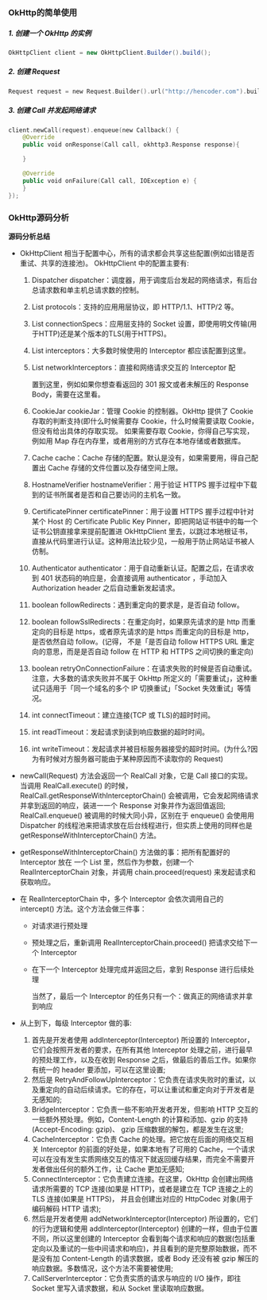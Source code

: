 ### OkHttp的简单使用

##### 1. 创建一个 OkHttp 的实例

```groovy
OkHttpClient client = new OkHttpClient.Builder().build();
```

##### 2. 创建 Request

```kotlin
Request request = new Request.Builder().url("http://hencoder.com").build();
```

##### 3. 创建 Call 并发起网络请求

```kotlin
client.newCall(request).enqueue(new Callback() {
    @Override
    public void onResponse(Call call, okhttp3.Response response){

    }

    @Override
    public void onFailure(Call call, IOException e) {
    }
});
```

###  OkHttp源码分析

**源码分析总结**

- OkHttpClient 相当于配置中⼼，所有的请求都会共享这些配置(例如出错是否重试、共享的连接池)。 OkHttpClient 中的配置主要有:

  1. Dispatcher dispatcher：调度器，⽤于调度后台发起的⽹络请求，有后台总请求数和单主机总请求数的控制。

  2. List<Protocol> protocols：⽀持的应⽤用层协议，即 HTTP/1.1、HTTP/2 等。

  3. List<ConnectionSpec> connectionSpecs：应⽤层⽀持的 Socket 设置，即使⽤明⽂传输(⽤于HTTP)还是某个版本的TLS(⽤于HTTPS)。

  4. List<Interceptor> interceptors：⼤多数时候使用的 Interceptor 都应该配置到这⾥。

  5. List<Interceptor> networkInterceptors：直接和⽹络请求交互的 Interceptor 配

     置到这⾥，例如如果你想查看返回的 301 报⽂或者未解压的 Response Body，需要在这⾥看。

  6. CookieJar cookieJar：管理 Cookie 的控制器。OkHttp 提供了 Cookie 存取的判断⽀持(即什么时候需要存 Cookie，什么时候需要读取 Cookie，但没有给出具体的存取实现。 如果需要存取 Cookie，你得⾃己写实现，例如用 Map 存在内存⾥，或者⽤别的方式存在本地存储或者数据库。

  7. Cache cache：Cache 存储的配置。默认是没有，如果需要用，得⾃己配置出 Cache 存储的⽂件位置以及存储空间上限。

  8. HostnameVerifier hostnameVerifier：⽤于验证 HTTPS 握手过程中下载到的证书所属者是否和⾃己要访问的主机名一致。

  9. CertificatePinner certificatePinner：⽤于设置 HTTPS 握⼿过程中针对某个 Host 的 Certificate Public Key Pinner，即把⽹站证书链中的每一个证书公钥直接拿来提前配置进 OkHttpClient 里去，以跳过本地根证书，直接从代码⾥进⾏认证。这种用法⽐较少见，⼀般⽤于防⽌⽹站证书被人仿制。

  10. Authenticator authenticator：⽤于⾃动重新认证。配置之后，在请求收到 401 状态码的响应是，会直接调用 authenticator ，⼿动加入 Authorization header 之后自动重新发起请求。

  11. boolean followRedirects：遇到重定向的要求是，是否自动 follow。

  12. boolean followSslRedirects：在重定向时，如果原先请求的是 http 而重定向的目标是 https，或者原先请求的是 https ⽽重定向的⽬标是 http，是否依然自动 follow。(记得， 不是「是否自动 follow HTTPS URL 重定向的意思，⽽是是否自动 follow 在 HTTP 和 HTTPS 之间切换的重定向)

  13. boolean retryOnConnectionFailure：在请求失败的时候是否自动重试。注意，⼤多数的请求失败并不属于 OkHttp 所定义的「需要重试」，这种重试只适用于「同一个域名的多个 IP 切换重试」「Socket 失效重试」等情况。

  14. int connectTimeout：建立连接(TCP 或 TLS)的超时时间。

  15. int readTimeout：发起请求到读到响应数据的超时时间。

  16. int writeTimeout：发起请求并被目标服务器接受的超时时间。(为什么?因为有时候对方服务器可能由于某种原因⽽不读取你的 Request)

- newCall(Request) ⽅法会返回一个 RealCall 对象，它是 Call 接⼝的实现。当调⽤ RealCall.execute() 的时候， RealCall.getResponseWithInterceptorChain() 会被调用，它会发起⽹络请求并拿到返回的响应，装进⼀一个 Response 对象并作为返回值返回; RealCall.enqueue() 被调用的时候大同小异，区别在于 enqueue() 会使⽤用 Dispatcher 的线程池来把请求放在后台线程进⾏，但实质上使用的同样也是 getResponseWithInterceptorChain() ⽅法。

- getResponseWithInterceptorChain() ⽅法做的事：把所有配置好的 Interceptor 放在 一个 List ⾥，然后作为参数，创建一个 RealInterceptorChain 对象，并调⽤ chain.proceed(request) 来发起请求和获取响应。

- 在 RealInterceptorChain 中，多个 Interceptor 会依次调用⾃己的 intercept() 方法。这个⽅法会做三件事：

  - 对请求进行预处理

  - 预处理之后，重新调⽤ RealInterceptorChain.proceed() 把请求交给下一个 Interceptor

  - 在下一个 Interceptor 处理完成并返回之后，拿到 Response 进行后续处理

    当然了，最后⼀个 Interceptor 的任务只有一个：做真正的网络请求并拿到响应

- 从上到下，每级 Interceptor 做的事:

  1. ⾸先是开发者使用 addInterceptor(Interceptor) 所设置的 Interceptor，它们会按照开发者的要求，在所有其他 Interceptor 处理之前，进⾏最早的预处理工作，以及在收到 Response 之后，做最后的善后工作。如果你有统⼀的 header 要添加，可以在这里设置;
  2. 然后是 RetryAndFollowUpInterceptor：它负责在请求失败时的重试，以及重定向的自动后续请求。它的存在，可以让重试和重定向对于开发者是⽆感知的;
  3. BridgeInterceptor：它负责一些不影响开发者开发，但影响 HTTP 交互的一些额外预处理。例如，Content-Length 的计算和添加、gzip 的⽀持(Accept-Encoding: gzip)、 gzip 压缩数据的解包，都是发⽣在这里;
  4. CacheInterceptor：它负责 Cache 的处理。把它放在后⾯的⽹络交互相关 Interceptor 的前⾯的好处是，如果本地有了可⽤的 Cache，⼀个请求可以在没有发⽣实质⽹络交互的情况下就返回缓存结果，⽽完全不需要开发者做出任何的额外⼯作，让 Cache 更加⽆感知;
  5. ConnectInterceptor：它负责建⽴连接。在这⾥，OkHttp 会创建出⽹络请求所需要的 TCP 连接(如果是 HTTP)，或者是建立在 TCP 连接之上的 TLS 连接(如果是 HTTPS)， 并且会创建出对应的 HttpCodec 对象(⽤于编码解码 HTTP 请求);
  6. 然后是开发者使⽤ addNetworkInterceptor(Interceptor) 所设置的，它们的行为逻辑和使⽤ addInterceptor(Interceptor) 创建的⼀样，但由于位置不同，所以这⾥创建的 Interceptor 会看到每个请求和响应的数据(包括重定向以及重试的⼀些中间请求和响应)，并且看到的是完整原始数据，⽽不是没有加 Content-Length 的请求数据，或者 Body 还没有被 gzip 解压的响应数据。多数情况，这个方法不需要被使用;
  7. CallServerInterceptor：它负责实质的请求与响应的 I/O 操作，即往 Socket 里写入请求数据，和从 Socket ⾥读取响应数据。
